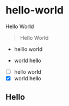 # hello-world
Hello World

> Hello World

- helllo world
+ world hello

- [ ] hello world
- [x] world hello

## Hello
